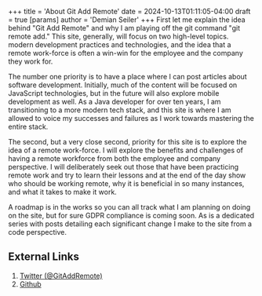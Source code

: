 +++
title = 'About Git Add Remote'
date = 2024-10-13T01:11:05-04:00
draft = true
[params]
  author = 'Demian Seiler'
+++
First let me explain the idea behind "Git Add Remote" and why I am playing off the git command "git remote add." This site, generally, will focus on two high-level topics. modern development practices and technologies, and the idea that a remote work-force is often a win-win for the employee and the company they work for. 

<!--more-->

The number one priority is to have a place where I can post articles about software development. Initially, much of the content will be focused on JavaScript technologies, but in the future will also explore mobile development as well. As a Java developer for over ten years, I am transitioning to a more modern tech stack, and this site is where I am allowed to voice my successes and failures as I work towards mastering the entire stack.

The second, but a very close second, priority for this site is to explore the idea of a remote work-force. I will explore the benefits and challenges of having a remote workforce from both the employee and company perspective. I will deliberately seek out those that have been practicing remote work and try to learn their lessons and at the end of the day show who should be working remote, why it is beneficial in so many instances, and what it takes to make it work.

A roadmap is in the works so you can all track what I am planning on doing on the site, but for sure GDPR compliance is coming soon. As is a dedicated series with posts detailing each significant change I make to the site from a code perspective.

## External Links

1. [Twitter (@GitAddRemote)](http://twitter.com/gitaddremote)
2. [Github](https://github.com/GitAddRemote)

